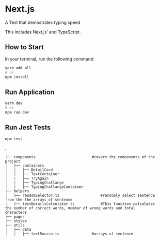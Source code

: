 
# Next.js 

A Test that demostrates typing speed 

This includes Next.js' and  TypeScript.

## How to Start

In your terminal, run the following command:

```bash
yarn add all 
# or
npm install 
```
## Run Application
```bash
yarn dev
# or
npm run dev
```
## Run Jest Tests

```bash
npm test
```

.

    ├── components                          #covers the components of the project
    │   ├── containers      
    │   |   ├── DetailCard
    │   |   ├── TextContainer      
    │   |   ├── TryAgain
    │   |   ├── TypingChallange
    │   |   ├── TypingChallangeContainer
    ├── helpers    
    │   ├── randomSelector.ts                   #randomly select sentence  from the the arrays of sentence   
    │   ├── testDetailsCalculator.ts            #This function calculates the number of correct words, number of wrong words and total characters        
    ├── pages              
    ├── styles                    
    ├── utils   
    │   ├── data   
    │   │   ├── textSource.ts               #arrays of sentence       
                  
  
  